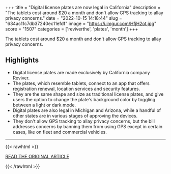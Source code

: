 +++
title = "Digital license plates are now legal in California"
description = "The tablets cost around $20 a month and don't allow GPS tracking to allay privacy concerns."
date = "2022-10-15 14:18:44"
slug = "634ac11c7db37240ec11efdf"
image = "https://i.imgur.com/HfjH2ot.jpg"
score = "1507"
categories = ['reviverthe', 'plates', 'month']
+++

The tablets cost around $20 a month and don't allow GPS tracking to allay privacy concerns.

## Highlights

- Digital license plates are made exclusively by California company Reviver.
- The plates, which resemble tablets, connect to an app that offers registration renewal, location services and security features.
- They are the same shape and size as traditional license plates, and give users the option to change the plate's background color by toggling between a light or dark mode.
- Digital plates are also legal in Michigan and Arizona, while a handful of other states are in various stages of approving the devices.
- They don't allow GPS tracking to allay privacy concerns, but the bill addresses concerns by banning them from using GPS except in certain cases, like on fleet and commercial vehicles.

---

{{< rawhtml >}}
  <p class="article-category">
    <a target="_blank" href="https://www.cbsnews.com/news/digital-license-plates-legal-california/?intcid=CNI-00-10aaa3b">READ THE ORIGINAL ARTICLE</a>
  </p>
{{< /rawhtml >}}
